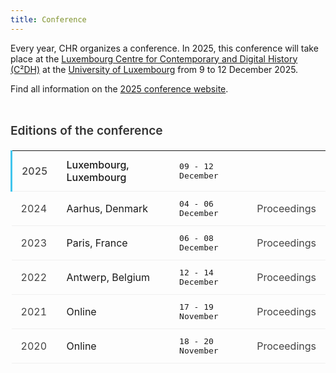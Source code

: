 ```yaml
---
title: Conference
---
```

<style>        
    .conference-table {
        width: 100%;
        border-collapse: collapse;
        margin-top: 20px;
        box-shadow: none;
    }
    
    .conference-table th {
        color: #333;
        font-weight: 500;
        text-align: left;
        padding: 12px 15px;
        border-bottom: 2px solid #41C5ED;
    }
    
    .conference-table td {
        padding: 12px 15px;
        border-bottom: 1px solid #f0f0f0;
    }

    .current {
        position: relative;
        font-weight: 500;
    }
    
    .current td:first-child {
        border-left: 3px solid #41C5ED;
    }
    
    .conf-link {
        color: #444;
        text-decoration: none;
        transition: color 0.2s;
    }
    
    .conference-heading {
        font-weight: 600;
        color: #333;
        margin-top: 30px;
        margin-bottom: 15px;
        font-size: 1.2rem;
    }
    
    .date-cell {
        font-family: monospace;
    }
</style>

<p>Every year, CHR organizes a conference. In 2025, this conference will take place at the <a href="https://www.c2dh.uni.lu/">Luxembourg Centre for Contemporary and Digital History (C²DH)</a> at the <a href="https://www.uni.lu/en/">University of Luxembourg</a> from 9 to 12 December 2025.</p>
<p>Find all information on the <a href="https://2025.computational-humanities-research.org/">2025 conference website</a>.</p>


<div class="space" style="padding-top:0.5%;"></div>

<h3 class="conference-heading">Editions of the conference</h3>
<table class="conference-table">
    <tbody>
        <tr class="current"> <!-- NOTICE CURRENT CLASS to highlight the conf -->
            <td><a href="https://2025.computational-humanities-research.org/" class="conf-link">2025</a></td>
            <td>Luxembourg, Luxembourg</td>
            <td class="date-cell">09 - 12 December</td>
            <td></td>
        </tr>
        <tr>
            <td><a href="https://2024.computational-humanities-research.org/" class="conf-link">2024</a></td>
            <td>Aarhus, Denmark</td>
            <td class="date-cell">04 - 06 December</td>
            <td><a href="http://ceur-ws.org/Vol-3834/" class="conf-link">Proceedings</a></td>
        </tr>
        <tr>
            <td><a href="https://2023.computational-humanities-research.org/" class="conf-link">2023</a></td>
            <td>Paris, France</td>
            <td class="date-cell">06 - 08 December</td>
            <td><a href="http://ceur-ws.org/Vol-3558/" class="conf-link">Proceedings</a></td>
        </tr>
        <tr>
            <td><a href="https://2022.computational-humanities-research.org/" class="conf-link">2022</a></td>
            <td>Antwerp, Belgium</td>
            <td class="date-cell">12 - 14 December</td>
            <td><a href="http://ceur-ws.org/Vol-3290/" class="conf-link">Proceedings</a></td>
        </tr>
        <tr>
            <td><a href="https://2021.computational-humanities-research.org/" class="conf-link">2021</a></td>
            <td>Online</td>
            <td class="date-cell">17 - 19 November</td>
            <td><a href="http://ceur-ws.org/Vol-2989/" class="conf-link">Proceedings</a></td>
        </tr>
        <tr>
            <td><a href="https://2020.computational-humanities-research.org/" class="conf-link">2020</a></td>
            <td>Online</td>
            <td class="date-cell">18 - 20 November</td>
            <td><a href="http://ceur-ws.org/Vol-2723/" class="conf-link">Proceedings</a></td>
        </tr>
    </tbody>
</table>

<div class="space" style="padding-top:5%;"></div>